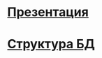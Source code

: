 # [Презентация](https://disk.yandex.ru/i/oeRGicDGfrrvKQ)
# [Структура БД](https://disk.yandex.ru/i/OVz0DP-CMVuWDw)
